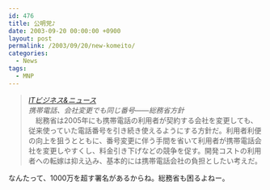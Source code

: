 ```yaml
---
id: 476
title: 公明党♪
date: 2003-09-20 00:00:00 +0900
layout: post
permalink: /2003/09/20/new-komeito/
categories:
  - News
tags:
  - MNP
---
```

<blockquote cite="http://it.nikkei.co.jp/it/news/seisaku.cfm?i=2003090608002j2" title="ITビジネス&ニュース">
  <p>
    <cite><a href="http://it.nikkei.co.jp/it/news/seisaku.cfm?i=2003090608002j2" title="ITビジネス&ニュース" rel="external nofollow">ITビジネス&ニュース</a><br /> 携帯電話、会社変更でも同じ番号――総務省方針</cite><br /> 　総務省は2005年にも携帯電話の利用者が契約する会社を変更しても、従来使っていた電話番号を引き続き使えるようにする方針だ。利用者利便の向上を狙うとともに、番号変更に伴う手間を省いて利用者が携帯電話会社を変更しやすくし、料金引き下げなどの競争を促す。開発コストの利用者への転嫁は抑え込み、基本的には携帯電話会社の負担としたい考えだ。
  </p>
</blockquote>

なんたって、1000万を超す署名があるからね。総務省も困るよねー。
